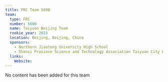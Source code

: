 ```yaml
---
title: FRC Team 5600
team:
  type: FRC
  number: 5600
  name: Taiyuan Beijing Team
  rookie_year: 2015
  location: Beijing, Beijing, China
  sponsors:
    - Northern Jiaotong University High School
    - Shanxi Province Science and Technology Association Taiyuan City Fifth Middle School
  links:
    Website: 
---
```

No content has been added for this team